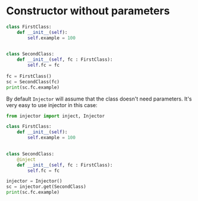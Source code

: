 # Constructor without parameters
```python
class FirstClass:
    def __init__(self):
        self.example = 100
    

class SecondClass:
    def __init__(self, fc : FirstClass):
        self.fc = fc
    
fc = FirstClass()
sc = SecondClass(fc)
print(sc.fc.example)
```

By default `Injector` will assume that the class doesn't need parameters. It's very easy to use injector in this case:  
```python
from injector import inject, Injector

class FirstClass:
    def __init__(self):
        self.example = 100
    

class SecondClass:
    @inject
    def __init__(self, fc : FirstClass):
        self.fc = fc

injector = Injector()
sc = injector.get(SecondClass)
print(sc.fc.example)
```